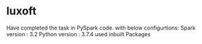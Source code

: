 # luxoft

Have completed the task in PySpark code. 
with below configurtions:
    Spark version  : 3.2
    Python version : 3.7.4
    used inbuilt Packages
